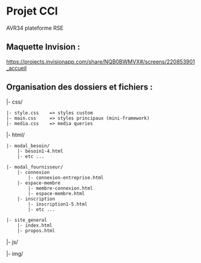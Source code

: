 # Projet CCI

AVR34 plateforme RSE

## Maquette Invision :
https://projects.invisionapp.com/share/NQB0BWMVX#/screens/220853901_accueil


## Organisation des dossiers et fichiers :

|- css/

    |- style.css    => styles custom
    |- main.css     => styles principaux (mini-framework)
    |- media.css    => media queries
    
|- html/

    |- modal_besoin/
        |- besoin1-4.html
        |- etc ...
        
    |- modal_fournisseur/
        |- connexion
            |- connexion-entreprise.html
        |- espace-membre
            |- membre-connexion.html
            |- espace-membre.html
        |- inscription
            |- inscription1-5.html
            |- etc ...
            
    |- site_general
        |- index.html
        |- propos.html
        
|- js/

|- img/
